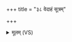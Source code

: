 +++
title = "३८ वेदाहं सूत्रम्"

+++
<details><summary>मूलम् (VS)</summary>

वेदा॒हं सूत्रं॒ वित॑तं॒ यस्मि॒न्नोताः॑ प्र॒जा इ॒माः। सूत्रं॒ सूत्र॑स्या॒हं वे॒दाथो॒ यद्ब्राह्म॑णं म॒हद् ॥
</details>